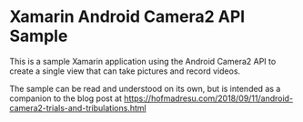 # Xamarin Android Camera2 API Sample

This is a sample Xamarin application using the Android Camera2 API to create a single view that can take pictures and record videos.

The sample can be read and understood on its own, but is intended as a companion to the blog post at https://hofmadresu.com/2018/09/11/android-camera2-trials-and-tribulations.html
